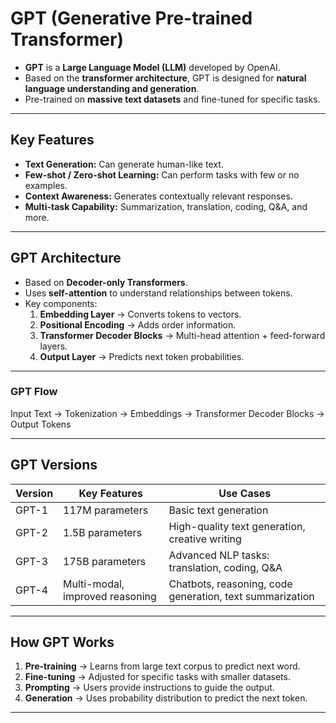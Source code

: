# GPT (Generative Pre-trained Transformer)

- **GPT** is a **Large Language Model (LLM)** developed by OpenAI.  
- Based on the **transformer architecture**, GPT is designed for **natural language understanding and generation**.  
- Pre-trained on **massive text datasets** and fine-tuned for specific tasks.  

---

## Key Features

- **Text Generation:** Can generate human-like text.  
- **Few-shot / Zero-shot Learning:** Can perform tasks with few or no examples.  
- **Context Awareness:** Generates contextually relevant responses.  
- **Multi-task Capability:** Summarization, translation, coding, Q&A, and more.

---

## GPT Architecture

- Based on **Decoder-only Transformers**.  
- Uses **self-attention** to understand relationships between tokens.  
- Key components:  
  1. **Embedding Layer** → Converts tokens to vectors.  
  2. **Positional Encoding** → Adds order information.  
  3. **Transformer Decoder Blocks** → Multi-head attention + feed-forward layers.  
  4. **Output Layer** → Predicts next token probabilities.
 
---

### GPT Flow

Input Text → Tokenization → Embeddings → Transformer Decoder Blocks → Output Tokens

---

## GPT Versions

| Version | Key Features | Use Cases |
|---------|-------------|-----------|
| GPT-1   | 117M parameters | Basic text generation |
| GPT-2   | 1.5B parameters | High-quality text generation, creative writing |
| GPT-3   | 175B parameters | Advanced NLP tasks: translation, coding, Q&A |
| GPT-4   | Multi-modal, improved reasoning | Chatbots, reasoning, code generation, text summarization |

---

## How GPT Works

1. **Pre-training** → Learns from large text corpus to predict next word.  
2. **Fine-tuning** → Adjusted for specific tasks with smaller datasets.  
3. **Prompting** → Users provide instructions to guide the output.  
4. **Generation** → Uses probability distribution to predict the next token.

---
